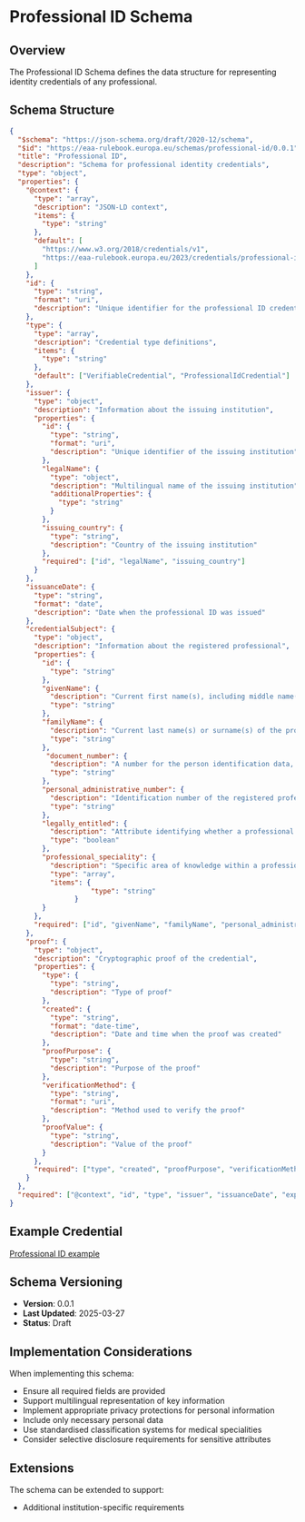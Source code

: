 # Professional ID Schema

## Overview

The Professional ID Schema defines the data structure for representing identity credentials of any professional.

## Schema Structure

```json
{
  "$schema": "https://json-schema.org/draft/2020-12/schema",
  "$id": "https://eaa-rulebook.europa.eu/schemas/professional-id/0.0.1",
  "title": "Professional ID",
  "description": "Schema for professional identity credentials",
  "type": "object",
  "properties": {
    "@context": {
      "type": "array",
      "description": "JSON-LD context",
      "items": {
        "type": "string"
      },
      "default": [
        "https://www.w3.org/2018/credentials/v1",
        "https://eaa-rulebook.europa.eu/2023/credentials/professional-id/v01"
      ]
    },
    "id": {
      "type": "string",
      "format": "uri",
      "description": "Unique identifier for the professional ID credential"
    },
    "type": {
      "type": "array",
      "description": "Credential type definitions",
      "items": {
        "type": "string"
      },
      "default": ["VerifiableCredential", "ProfessionalIdCredential"]
    },
    "issuer": {
      "type": "object",
      "description": "Information about the issuing institution",
      "properties": {
        "id": {
          "type": "string",
          "format": "uri",
          "description": "Unique identifier of the issuing institution"
        },
        "legalName": {
          "type": "object",
          "description": "Multilingual name of the issuing institution",
          "additionalProperties": {
            "type": "string"
          }
        },
        "issuing_country": {
          "type": "string",
          "description": "Country of the issuing institution"
        },
        "required": ["id", "legalName", "issuing_country"]
      }
    },
    "issuanceDate": {
      "type": "string",
      "format": "date",
      "description": "Date when the professional ID was issued"
    },
    "credentialSubject": {
      "type": "object",
      "description": "Information about the registered professional",
      "properties": {
        "id": {
          "type": "string"
        },
        "givenName": {
          "description": "Current first name(s), including middle name(s) where applicable, of the professional.",  
          "type": "string"
        },
        "familyName": {
          "description": "Current last name(s) or surname(s) of the professional.",
          "type": "string"
        },
         "document_number": {
          "description": "A number for the person identification data, assigned by the provider of person identification data.",
          "type": "string"
        },
        "personal_administrative_number": {
          "description": "Identification number of the registered professional.",
          "type": "string"
        },
        "legally_entitled": {
          "description": "Attribute identifying whether a professional is legally entitled to practice or not.",
          "type": "boolean"
        },
        "professional_speciality": {
          "description": "Specific area of knowledge within a profession that allows the professional to carry out specific tasks in accordance with that speciality.",
          "type": "array",
          "items": {
                    "type": "string"
                }
        }
      },
      "required": ["id", "givenName", "familyName", "personal_administrative_number"]
    },
    "proof": {
      "type": "object",
      "description": "Cryptographic proof of the credential",
      "properties": {
        "type": {
          "type": "string",
          "description": "Type of proof"
        },
        "created": {
          "type": "string",
          "format": "date-time",
          "description": "Date and time when the proof was created"
        },
        "proofPurpose": {
          "type": "string",
          "description": "Purpose of the proof"
        },
        "verificationMethod": {
          "type": "string",
          "format": "uri",
          "description": "Method used to verify the proof"
        },
        "proofValue": {
          "type": "string",
          "description": "Value of the proof"
        }
      },
      "required": ["type", "created", "proofPurpose", "verificationMethod", "proofValue"]
    }
  },
  "required": ["@context", "id", "type", "issuer", "issuanceDate", "expirationDate", "credentialSubject"]
}
```

## Example Credential

[Professional ID example](./examples/ProfesionalID.json)

## Schema Versioning

- **Version**: 0.0.1
- **Last Updated**: 2025-03-27
- **Status**: Draft

## Implementation Considerations

When implementing this schema:

- Ensure all required fields are provided
- Support multilingual representation of key information
- Implement appropriate privacy protections for personal information
- Include only necessary personal data
- Use standardised classification systems for medical specialities
- Consider selective disclosure requirements for sensitive attributes

## Extensions

The schema can be extended to support:

- Additional institution-specific requirements
